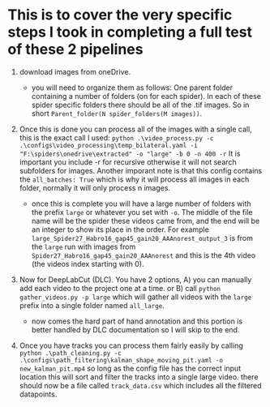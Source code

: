 # This is to cover the very specific steps I took in completing a full test of these 2 pipelines

1. download images from oneDrive.
    - you will need to organize them as follows: One parent folder containing a number of folders (on for each spider). In each of these spider specific folders there should be all of the .tif images. So in short `Parent_folder(N spider_folders(M images))`.
  

2. Once this is done you can process all of the images with a single call, this is the exact call I used: `python .\video_process.py -c .\configs\video_processing\temp_bilateral.yaml -i "F:\spiders\onedrive\extracted" -o "large" -b 0 -n 400 -r` It is important you include -r for recursive otherwise it will not search subfolders for images. Another imporant note is that this config contains the `all_batches: True` which is why it will process all images in each folder, normally it will only process n images.
    - once this is complete you will have a large number of folders with the prefix `large` or whatever you set with `-o`. The middle of the file name will be the spider these videos came from, and the end will be an integer to show its place in the order. For example `large_Spider27_Habro16_gap45_gain20_AAAnorest_output_3` is from the `large` run with images from `Spider27_Habro16_gap45_gain20_AAAnorest` and this is the 4th video (the videos index starting with 0).
  
3. Now for DeepLabCut (DLC). You have 2 options, A) you can manually add each video to the project one at a time. or B) call `python gather_videos.py -p large` which will gather all videos with the `large` prefix into a single folder named `all_large`.
    - now comes the hard part of hand annotation and this portion is better handled by DLC documentation so I will skip to the end.
  
4. Once you have tracks you can process them fairly easily by calling `python .\path_cleaning.py -c .\configs\path_filtering\kalman_shape_moving_pit.yaml -o new_kalman_pit.mp4` so long as the config file has the correct input location this will sort and filter the tracks into a single large video. there should now be a file called `track_data.csv` which includes all the filtered datapoints.